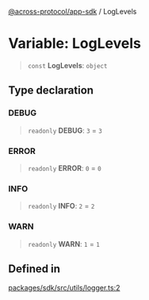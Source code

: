 [@across-protocol/app-sdk](../README.md) / LogLevels

# Variable: LogLevels

> `const` **LogLevels**: `object`

## Type declaration

### DEBUG

> `readonly` **DEBUG**: `3` = `3`

### ERROR

> `readonly` **ERROR**: `0` = `0`

### INFO

> `readonly` **INFO**: `2` = `2`

### WARN

> `readonly` **WARN**: `1` = `1`

## Defined in

[packages/sdk/src/utils/logger.ts:2](https://github.com/across-protocol/toolkit/blob/d027d7c23e7230b7b5f439570f9efd60c1d715ce/packages/sdk/src/utils/logger.ts#L2)
